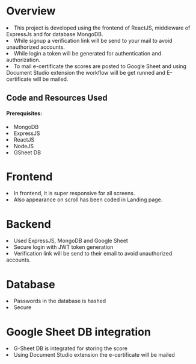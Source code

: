 <h1 style={marginTop:"25px"}>Overview</h1>

<li>This project is developed using the frontend of ReactJS, middleware of ExpressJs and for database MongoDB.</li>
<li>While signup a verification link will be send to your mail to avoid unauthorized accounts.</li>
<li>While login a token will be generated for authentication and authorization.</li>
<li>To mail e-certificate the scores are posted to Google Sheet and using Document Studio extension the workflow will be get runned and E-certificate will be mailed.</li>

<h2>Code and Resources Used</h2>
<h4>Prerequisites: </h4>
<li>MongoDB</li>
<li>ExpressJS</li>
<li>ReactJS</li>
<li>NodeJS</li>
<li>GSheet DB</li>

<h1 style={marginTop:"25px"}>Frontend</h1>
<li>In frontend, it is super responsive for all screens.</li>
<li>Also appearance on scroll has been coded in Landing page.</li>

<h1 style={marginTop:"25px"}>Backend</h1>
<li>Used ExpressJS, MongoDB and Google Sheet</li>
<li>Secure login with JWT token generation</li>
<li>Verification link will be send to their email to avoid unauthorized accounts.</li>

<h1 style={marginTop:"25px"}>Database</h1>
<li>Passwords in the database is hashed</li>
<li>Secure</li>

<h1 style={marginTop:"25px"}>Google Sheet DB integration</h1>
<li>G-Sheet DB is integrated for storing the score</li>
<li>Using Document Studio extension the e-certificate will be mailed</li>
